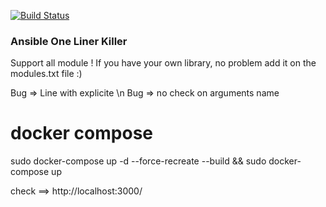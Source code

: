 [![Build Status](https://travis-ci.com/Courouge/ansible-beautify.svg?branch=master)](https://travis-ci.com/Courouge/ansible-beautify)

### Ansible One Liner Killer ###
Support all module !
If you have your own library, no problem add it on the modules.txt file :)

Bug => Line with explicite \n
Bug => no check on arguments name

# docker compose
sudo docker-compose up -d --force-recreate --build && sudo docker-compose up

check ==> http://localhost:3000/
